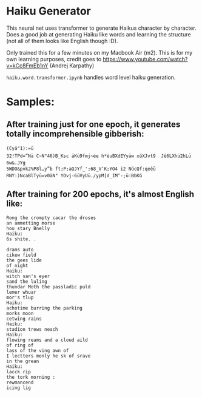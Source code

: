 # Haiku Generator

This neural net uses transformer to generate Haikus character by character. Does a good job at generating Haiku like words and learning the structure (not all of them looks like English though :D). 

Only trained this for a few minutes on my Macbook Air (m2). This is for my own learning purposes, credit goes to https://www.youtube.com/watch?v=kCc8FmEb1nY (Andrej Karpathy)

`haiku.word.transformer.ipynb` handles word level haiku generation.
# Samples:
## After training just for one epoch, it generates totally incomprehensible gibberish:
```
(Cyä"1):=ū
32!TPd=”Nä C~N"46)B_Ksc äKū9fmj~ée h*éuBXdEYyäw xŭXJvt9  Jê6LXhü2hLū​6w&.JYg
5WDO&pvk2%P8l…y”b ft;P;aQJYf_';68_V‘K;YO4 i2 NŭcQf:qeêūRNY:)NcaBlTyū=v0äN" YOvj-6ūVyUū./ypM[d_IM‘-;ü:BbKG
```

## After training for 200 epochs, it's almost English like:
```
Rong the crompty cacar the droses
an ammetting morse
hou stary Bnelly
Haiku:
6s shite. .
     
drams auto
cikew field 
the gees lide
of night
Haiku:
witch san's eyer
sand the luling
thundar Moth the passladic puld 
lemer whuar
mor's tlup
Haiku:
achotime burring the parking
morks moon
cetwing rains
Haiku:
stadion trews neach
Haiku:
flowing reams and a cloud aild
of ring of
lass of the ving awn of
I lectters monly he sk of srave
in the grean
Haiku:
lacck rip 
the tork morning :
rewmancend
icing lig
```